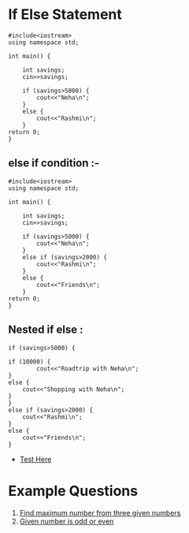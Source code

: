 # If Else Statement

    #include<iostream>
    using namespace std;

    int main() {

        int savings;
        cin>>savings;

        if (savings>5000) {
            cout<<"Neha\n";
        }
        else {
            cout<<"Rashmi\n";
        }
    return 0;
    }

## else if condition :-

    #include<iostream>
    using namespace std;

    int main() {

        int savings;
        cin>>savings;

        if (savings>5000) {
            cout<<"Neha\n";
        }
        else if (savings>2000) {
            cout<<"Rashmi\n";
        }
        else {
            cout<<"Friends\n";
        }
    return 0;
    }

## Nested if else :
    if (savings>5000) {
    
    if (10000) {
            cout<<"Roadtrip with Neha\n";
    }
    else {
        cout<<"Shopping with Neha\n";
    }
    }
    else if (savings>2000) {
        cout<<"Rashmi\n";
    }
    else {
        cout<<"Friends\n";
    }
* [Test Here](./Programs/3-Savings.cpp)


# Example Questions
1. [Find maximum number from three given numbers](./Programs/3-Find-max-of-three-numbers.cpp)
2. [Given number is odd or even](./Programs/3-Odd-or-Even.cpp)